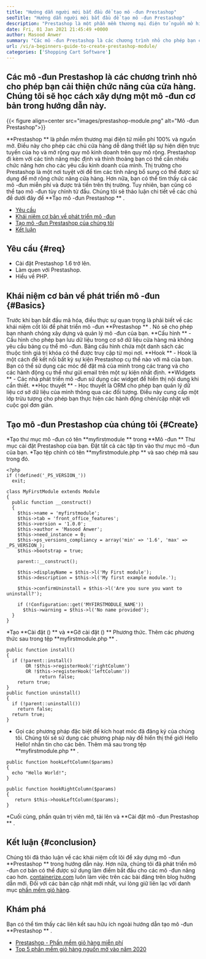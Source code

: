 ```yaml
---
title: "Hướng dẫn người mới bắt đầu để tạo mô -đun Prestashop" 
seoTitle: "Hướng dẫn người mới bắt đầu để tạo mô -đun Prestashop" 
description: "Prestashop là một phần mềm thương mại điện tử nguồn mở hiệu quả và hiệu quả về chi phí để thiết lập cửa hàng trực tuyến. Prestashop addons giúp chủ cửa hàng mở rộng chức năng." 
date: Fri, 01 Jan 2021 21:45:49 +0000
author: Masood Anwer
summary: "Các mô -đun Prestashop là các chương trình nhỏ cho phép bạn cải thiện chức năng của cửa hàng. Chúng ta sẽ học cách xây dựng một mô -đun cơ bản trong hướng dẫn này." 
url: /vi/a-beginners-guide-to-create-prestashop-module/
categories: ['Shopping Cart Software']
---
```


## Các mô -đun Prestashop là các chương trình nhỏ cho phép bạn cải thiện chức năng của cửa hàng. Chúng tôi sẽ học cách xây dựng một mô -đun cơ bản trong hướng dẫn này.

{{< figure align=center src="images/prestashop-module.png" alt="Mô -đun Prestashop">}}

**Prestashop ** là phần mềm thương mại điện tử miễn phí 100% và nguồn mở. Điều này cho phép các chủ cửa hàng dễ dàng thiết lập sự hiện diện trực tuyến của họ và mở rộng quy mô kinh doanh trên quy mô rộng. Prestashop đi kèm với các tính năng mặc định và thỉnh thoảng bạn có thể cần nhiều chức năng hơn cho các yêu cầu kinh doanh của mình. Thị trường cho Prestashop là một nơi tuyệt vời để tìm các tính năng bổ sung có thể được sử dụng để mở rộng chức năng cửa hàng. Hơn nữa, bạn có thể tìm thấy cả các mô -đun miễn phí và được trả tiền trên thị trường. Tuy nhiên, bạn cũng có thể tạo mô -đun tùy chỉnh từ đầu.
Chúng tôi sẽ thảo luận chi tiết về các chủ đề dưới đây để  **Tạo mô -đun Prestashop ** .
  * [Yêu cầu][1]
  * [Khái niệm cơ bản về phát triển mô -đun][2]
  * [Tạo mô -đun Prestashop của chúng tôi][3]
  * [Kết luận][4]

## Yêu cầu   {#req}
  * Cài đặt Prestashop 1.6 trở lên.
  * Làm quen với Prestashop.
  * Hiểu về PHP.

## Khái niệm cơ bản về phát triển mô -đun   {#Basics}
Trước khi bạn bắt đầu mã hóa, điều thực sự quan trọng là phải biết về các khái niệm cốt lõi để phát triển mô -đun  **Prestashop ** . Nó sẽ cho phép bạn nhanh chóng xây dựng và quản lý mô -đun của bạn.
**Cấu hình ** - Cấu hình cho phép bạn lưu dữ liệu trong cơ sở dữ liệu cửa hàng mà không yêu cầu bảng cụ thể mô -đun. Bảng cấu hình chứa một danh sách các thuộc tính giá trị khóa có thể được truy cập từ mọi nơi.
**Hook ** - Hook là một cách để kết nối bất kỳ sự kiện Prestashop cụ thể nào với mã của bạn. Bạn có thể sử dụng các móc để đặt mã của mình trong các trang và cho các hành động cụ thể như gửi email trên một sự kiện nhất định.
**Widgets ** - Các nhà phát triển mô -đun sử dụng các widget để hiển thị nội dung khi cần thiết.
**Học thuyết ** - Học thuyết là ORM cho phép bạn quản lý dữ liệu cơ sở dữ liệu của mình thông qua các đối tượng. Điều này cung cấp một lớp trừu tượng cho phép bạn thực hiện các hành động chèn/cập nhật với cuộc gọi đơn giản.

## Tạo mô -đun Prestashop của chúng tôi   {#Create}
  *Tạo thư mục mô -đun có tên  **myfirstmodule **  trong  **Mô -đun **  Thư mục cài đặt Prestashop của bạn. Đặt tất cả các tập tin vào thư mục mô -đun của bạn.
  *Tạo tệp chính có tên  **myfirstmodule.php **  và sao chép mã sau trong đó.
```
<?php
if (!defined('_PS_VERSION_'))
  exit;

class MyFirstModule extends Module
{
  public function __construct()
  {
    $this->name = 'myfirstmodule';
    $this->tab = 'front_office_features';
    $this->version = '1.0.0';
    $this->author = 'Masood Anwer';
    $this->need_instance = 0;
    $this->ps_versions_compliancy = array('min' => '1.6', 'max' => _PS_VERSION_); 
    $this->bootstrap = true;

    parent::__construct();

    $this->displayName = $this->l('My First module');
    $this->description = $this->l('My first example module.');

    $this->confirmUninstall = $this->l('Are you sure you want to uninstall?');

    if (!Configuration::get('MYFIRSTMODULE_NAME'))   
      $this->warning = $this->l('No name provided');
  }
}
```
  *Tạo  **Cài đặt () **  và  **Gỡ cài đặt () **  Phương thức. Thêm các phương thức sau trong tệp  **myfirstmodule.php ** .
```
public function install()
{
  if (!parent::install()
       OR !$this->registerHook('rightColumn')
       OR !$this->registerHook('leftColumn'))
            return false;
    return true;
}
public function uninstall()
{
  if (!parent::uninstall())
    return false;
  return true;
}
```
  * Gọi các phương pháp đặc biệt để kích hoạt móc đã đăng ký của chúng tôi. Chúng tôi sẽ sử dụng các phương pháp này để hiển thị thế giới Hello Hello! nhắn tin cho các bên. Thêm mã sau trong tệp  **myfirstmodule.php ** .
```
public function hookLeftColumn($params)
{
  echo "Hello World!";
}

public function hookRightColumn($params)
{
   return $this->hookLeftColumn($params);
}
```
  *Cuối cùng, phần quản trị viên mở, tải lên và  **Cài đặt mô -đun Prestashop ** .

## Kết luận   {#conclusion}
Chúng tôi đã thảo luận về các khái niệm cốt lõi để xây dựng mô -đun  **Prestashop **  trong hướng dẫn này. Hơn nữa, chúng tôi đã phát triển mô -đun cơ bản có thể được sử dụng làm điểm bắt đầu cho các mô -đun nâng cao hơn. [containerize.com][5] luôn làm việc trên các bài đăng trên blog hướng dẫn mới. Đối với các bản cập nhật mới nhất, vui lòng giữ liên lạc với danh mục [phần mềm giỏ hàng][6].

## Khám phá
Bạn có thể tìm thấy các liên kết sau hữu ích ngoài hướng dẫn tạo mô -đun  **Prestashop ** .
  * [Prestashop - Phần mềm giỏ hàng miễn phí][7]
  * [Top 5 phần mềm giỏ hàng nguồn mở vào năm 2020][8]

  
[1]: #Req
[2]: #Basics
[3]: #Create
[4]: #Conclusion
[5]: https://containerize.com
[6]: https://blog.containerize.com/category/shopping-cart-software/
[7]: https://products.containerize.com/ecommerce/prestashop
[8]: https://blog.containerize.com/2020/11/27/top-5-open-source-shopping-cart-software-in-2020/
